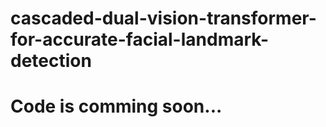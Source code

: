 # cascaded-dual-vision-transformer-for-accurate-facial-landmark-detection
# Code is comming soon...

